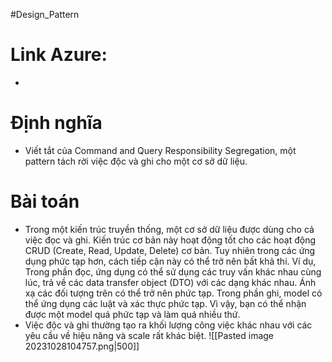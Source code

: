 #Design_Pattern 

# Link Azure:
*

# Định nghĩa
- Viết tắt của Command and Query Responsibility Segregation, một pattern tách rời việc độc và ghi cho một cơ sở dữ liệu. 

# Bài toán
- Trong một kiến trúc truyền thống, một cơ sở dữ liệu được dùng cho cả việc đọc và ghi. Kiến trúc cơ bản này hoạt động tốt cho các hoạt động CRUD (Create, Read, Update, Delete) cơ bản. Tuy nhiên trong các ứng dụng phức tạp hơn, cách tiếp cận này có thể trở nên bất khả thi. Ví dụ, Trong phần đọc, ứng dụng có thể sử dụng các truy vấn khác nhau cùng lúc, trả về các data transfer object (DTO) với các dạng khác nhau. Ánh xạ các đối tượng trên có thể trở nên phức tạp. Trong phần ghi, model có thể ứng dụng các luật và xác thực phức tạp. Vì vậy, bạn có thể nhận được một model quá phức tạp và làm quá nhiều thứ.
- Việc độc và ghi thường tạo ra khối lượng công việc khác nhau với các yêu cầu về hiệu năng và scale rất khác biệt.
![[Pasted image 20231028104757.png|500]]
